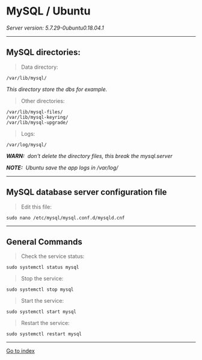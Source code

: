 # MySQL / Ubuntu

*Server version: 5.7.29-0ubuntu0.18.04.1*

***


## MySQL directories:

>Data directory:

    /var/lib/mysql/

*This directory store the dbs for example.*


>Other directories:

    /var/lib/mysql-files/
    /var/lib/mysql-keyring/
    /var/lib/mysql-upgrade/

>Logs:

    /var/log/mysql/

***WARN:**&nbsp; don't delete the directory files, this break the mysql.server*

***NOTE:**&nbsp; Ubuntu save the app logs in /var/log/*

***

## MySQL database server configuration file

>Edit this file:

    sudo nano /etc/mysql/mysql.conf.d/mysqld.cnf


***

## General Commands

>Check the service status:

    sudo systemctl status mysql


>Stop the service:

    sudo systemctl stop mysql


>Start the service:

    sudo systemctl start mysql


>Restart the service:

    sudo systemctl restart mysql


***

[Go to index](../../README.md)
